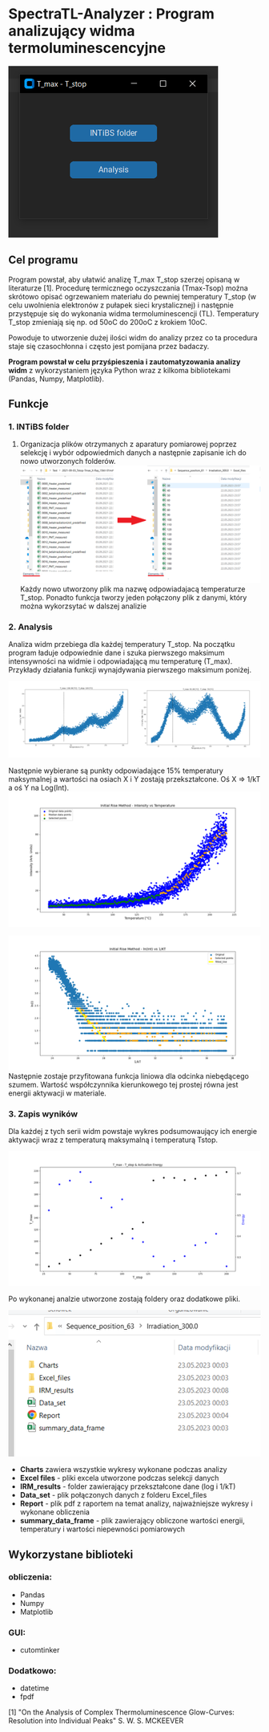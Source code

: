# SpectraTL-Analyzer : Program analizujący widma termoluminescencyjne 
![](https://github.com/SCiesla/SpectraTL-Analyzer/blob/main/images/Start.png)
## Cel programu

Program powstał, aby ułatwić analizę T_max T_stop szerzej opisaną w literaturze [1]. Procedurę termicznego oczyszczania (Tmax-Tsop) można skrótowo opisać ogrzewaniem materiału do pewniej temperatury T_stop (w celu uwolnienia elektronów z pułapek sieci krystalicznej) i następnie przystępuje się do wykonania widma termoluminescencji (TL). Temperatury T_stop zmieniają się np. od 50oC do 200oC z krokiem 10oC. 

Powoduje to utworzenie dużej ilości widm do analizy przez co ta procedura staje się czasochłonna i często jest pomijana przez badaczy. 

**Program powstał w celu przyśpieszenia i zautomatyzowania analizy widm** z wykorzystaniem języka Python wraz z kilkoma bibliotekami (Pandas, Numpy, Matplotlib). 

## Funkcje
### 1. INTiBS folder
1. Organizacja plików otrzymanych z aparatury pomiarowej poprzez selekcję i wybór odpowiedmich danych a następnie zapisanie ich do nowo utworzonych folderów.   
![](https://github.com/SCiesla/SpectraTL-Analyzer/blob/main/images/func1.png)
Każdy nowo utworzony plik ma nazwę odpowiadajacą temperaturze T_stop. 
Ponadto funkcja tworzy jeden połączony plik z danymi, który można wykorzsytać w dalszej analizie


### 2. Analysis

Analiza widm przebiega dla każdej temperatury T_stop. Na początku program ładuje odpowiednie dane i szuka pierwszego maksimum intensywności na widmie i odpowiadającą mu temperaturę (T_max). Przykłady działania funkcji wynajdywania pierwszego maksimum poniżej. 

![](https://github.com/SCiesla/SpectraTL-Analyzer/blob/main/images/T_stop__120_TSTOP.png)

Następnie wybierane są punkty odpowiadające 15% temperatury maksymalnej a wartości na osiach X i Y zostają przekształcone. Oś X => 1/kT a oś Y na Log(Int). 
![](https://github.com/SCiesla/SpectraTL-Analyzer/blob/main/images/T_stop__170_IRM_TI.png)

![](https://github.com/SCiesla/SpectraTL-Analyzer/blob/main/images/T_stop__200_IRM_lnkT.png)
Następnie zostaje przyfitowana funkcja liniowa dla odcinka niebędącego szumem. Wartość współczynnika kierunkowego tej prostej równa jest energii aktywacji w materiale. 

### 3. Zapis wyników

Dla każdej z tych serii widm powstaje wykres podsumowaujący ich energie aktywacji wraz z temperaturą maksymalną i temperaturą Tstop. 

![](https://github.com/SCiesla/SpectraTL-Analyzer/blob/main/images/TmaxTstopEnergy.png)

Po wykonanej analzie utworzone zostają foldery oraz dodatkowe pliki. 

![](https://github.com/SCiesla/SpectraTL-Analyzer/blob/main/images/folder_prez.PNG)
 - **Charts** zawiera wszystkie wykresy wykonane podczas analizy
 - **Excel files** - pliki excela utworzone podczas selekcji danych
 - **IRM_results** - folder zawierający przekształcone dane (log i 1/kT) 
 - **Data_set** - plik połączonych danych z folderu Excel_files
 - **Report** - plik pdf z raportem na temat analizy, najważniejsze wykresy i wykonane obliczenia 
 - **summary_data_frame** - plik zawierający obliczone wartości energii, temperatury i wartości niepewności pomiarowych 

## Wykorzystane biblioteki 

### obliczenia:
- Pandas
- Numpy
- Matplotlib

### GUI: 
- cutomtinker 

### Dodatkowo: 

- datetime 
- fpdf

[1] "On the Analysis of Complex Thermoluminescence Glow-Curves: Resolution into Individual Peaks" S. W. S. MCKEEVER



